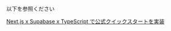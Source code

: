 以下を参照ください

[Next.js x Supabase x TypeScript で公式クイックスタートを実装](https://zenn.dev/hayato94087/articles/211e964182c2ab)
